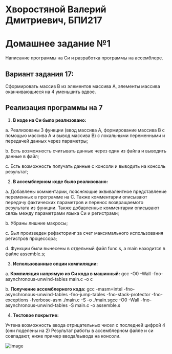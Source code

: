 # Хворостяной Валерий Дмитриевич, БПИ217

# Домашнее задание №1
Написание программы на Си и разработка программы на ассемблере.

## Вариант задания 17: 
Сформировать массив B из элементов массива A, элементы массива оканчивающиеся на 4 уменьшить вдвое.

## Реализация программы на 7
1. **В коде на Си было реализовано:** 

a. Реализованы 3 функции (ввод массива А, формирование массива В с помощью массива А и вывод массива В) с локальными переменными и передачей данных через параметры;

b. Есть возможность считывать данные через один из файла и выводить данные в файл;

c. Есть возможность получать данные с консоли и выводить на консоль результат;

2. **В ассемблерном коде было реализовано:** 

a. Добавлены комментарии, поясняющие эквивалентное представление переменных в программе на C. Также комментарии описывают передачу фактических параметров и перенос возвращаемого результата из функции. Также добавленные комментарии описывают связь между параметрами языка Си и регистрами;

b. Убраны лишние макросы;

c. Был произведен рефакторинг за счет максимального использования регистров процессора;

d. Функции были вынесены в отдельный файл func.s, а main находится в файле assemble.s;

3. **Использованные опции компиляции:** 

a. **Компиляция напрямую из Си кода в машинный:** gcc -O0 -Wall -fno-asynchronous-unwind-tables main.c -o c

b. **Получение ассемблерного кода:** gcc -masm=intel -fno-asynchronous-unwind-tables -fno-jump-tables -fno-stack-protector -fno-exceptions -fverbose-asm ./main.c -S -o ./main.sgcc -O0 -Wall -fno-asynchronous-unwind-tables -S main.c -o assemble.s

4. **Тестовое покрытие:** 

Учтена возможность ввода отрицательных чисел с последней цифрой 4 (они поделены на 2)
Результат работы в ассемблерном файле и си совпадают, ниже пример ввода/вывода на консоли.

![image](https://user-images.githubusercontent.com/18235734/215677038-d65140f7-b9fa-4a4b-86c1-651d2e6500e3.png)
